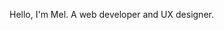 Hello, I'm Mel. A web developer and UX designer.

<!---
mlogan1/mlogan1 is a ✨ special ✨ repository because its `README.md` (this file) appears on your GitHub profile.
You can click the Preview link to take a look at your changes.
--->
